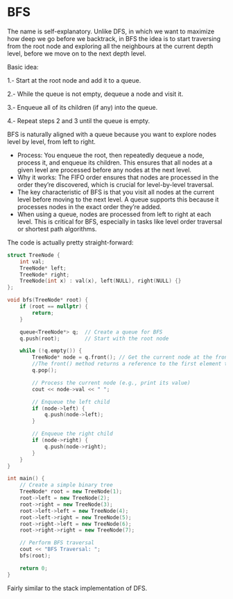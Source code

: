 # BFS

The name is self-explanatory. Unlike DFS, in which we want to maximize how deep we 
go before we backtrack, in BFS the idea is to start traversing from the root node
and exploring all the neighbours at the current depth level, before we move on to 
the next depth level.

Basic idea:

1.- Start at the root node and add it to a queue.

2.- While the queue is not empty, dequeue a node and visit it.

3.- Enqueue all of its children (if any) into the queue.

4.- Repeat steps 2 and 3 until the queue is empty.

BFS is naturally aligned with a queue because you want to explore nodes level by level, from left to right.
* Process: You enqueue the root, then repeatedly dequeue a node, process it, and enqueue its children. This ensures that all nodes at a given level are processed before any nodes at the next level.
* Why it works: The FIFO order ensures that nodes are processed in the order they’re discovered, which is crucial for level-by-level traversal. 
* The key characteristic of BFS is that you visit all nodes at the current level before moving to the next level. A queue supports this because it processes nodes in the exact order they’re added.
* When using a queue, nodes are processed from left to right at each level. This is critical for BFS, especially in tasks like level order traversal or shortest path algorithms.


The code is actually pretty straight-forward:
```cpp
struct TreeNode {
    int val;
    TreeNode* left;
    TreeNode* right;
    TreeNode(int x) : val(x), left(NULL), right(NULL) {}
};

void bfs(TreeNode* root) {
    if (root == nullptr) {
        return;
    }

    queue<TreeNode*> q;  // Create a queue for BFS
    q.push(root);        // Start with the root node

    while (!q.empty()) {
        TreeNode* node = q.front(); // Get the current node at the front of the queue
        //The front() method returns a reference to the first element that was added to the queue. This element will be the next one to be processed.
        q.pop();

        // Process the current node (e.g., print its value)
        cout << node->val << " ";

        // Enqueue the left child
        if (node->left) {
            q.push(node->left);
        }

        // Enqueue the right child
        if (node->right) {
            q.push(node->right);
        }
    }
}

int main() {
    // Create a simple binary tree
    TreeNode* root = new TreeNode(1);
    root->left = new TreeNode(2);
    root->right = new TreeNode(3);
    root->left->left = new TreeNode(4);
    root->left->right = new TreeNode(5);
    root->right->left = new TreeNode(6);
    root->right->right = new TreeNode(7);

    // Perform BFS traversal
    cout << "BFS Traversal: ";
    bfs(root);

    return 0;
}
```

Fairly similar to the stack implementation of DFS.